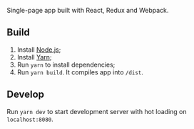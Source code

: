 Single-page app built with React, Redux and Webpack.

## Build

1. Install [Node.js](https://nodejs.org);
2. Install [Yarn](https://yarnpkg.com/en/);
3. Run `yarn` to install dependencies;
4. Run `yarn build`. It compiles app into `/dist`.

## Develop

Run `yarn dev` to start development server with hot loading on `localhost:8080`.
